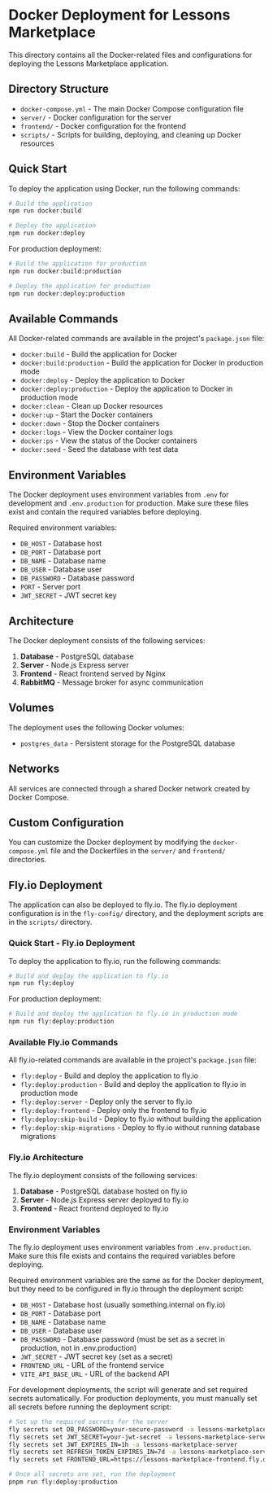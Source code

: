# Docker Deployment for Lessons Marketplace

This directory contains all the Docker-related files and configurations for deploying the Lessons Marketplace application.

## Directory Structure

- `docker-compose.yml` - The main Docker Compose configuration file
- `server/` - Docker configuration for the server
- `frontend/` - Docker configuration for the frontend
- `scripts/` - Scripts for building, deploying, and cleaning up Docker resources

## Quick Start

To deploy the application using Docker, run the following commands:

```bash
# Build the application
npm run docker:build

# Deploy the application
npm run docker:deploy
```

For production deployment:

```bash
# Build the application for production
npm run docker:build:production

# Deploy the application for production
npm run docker:deploy:production
```

## Available Commands

All Docker-related commands are available in the project's `package.json` file:

- `docker:build` - Build the application for Docker
- `docker:build:production` - Build the application for Docker in production mode
- `docker:deploy` - Deploy the application to Docker
- `docker:deploy:production` - Deploy the application to Docker in production mode
- `docker:clean` - Clean up Docker resources
- `docker:up` - Start the Docker containers
- `docker:down` - Stop the Docker containers
- `docker:logs` - View the Docker container logs
- `docker:ps` - View the status of the Docker containers
- `docker:seed` - Seed the database with test data

## Environment Variables

The Docker deployment uses environment variables from `.env` for development and `.env.production` for production. Make sure these files exist and contain the required variables before deploying.

Required environment variables:

- `DB_HOST` - Database host
- `DB_PORT` - Database port
- `DB_NAME` - Database name
- `DB_USER` - Database user
- `DB_PASSWORD` - Database password
- `PORT` - Server port
- `JWT_SECRET` - JWT secret key

## Architecture

The Docker deployment consists of the following services:

1. **Database** - PostgreSQL database
2. **Server** - Node.js Express server
3. **Frontend** - React frontend served by Nginx
4. **RabbitMQ** - Message broker for async communication

## Volumes

The deployment uses the following Docker volumes:

- `postgres_data` - Persistent storage for the PostgreSQL database

## Networks

All services are connected through a shared Docker network created by Docker Compose.

## Custom Configuration

You can customize the Docker deployment by modifying the `docker-compose.yml` file and the Dockerfiles in the `server/` and `frontend/` directories.

## Fly.io Deployment

The application can also be deployed to fly.io. The fly.io deployment configuration is in the `fly-config/` directory, and the deployment scripts are in the `scripts/` directory.

### Quick Start - Fly.io Deployment

To deploy the application to fly.io, run the following commands:

```bash
# Build and deploy the application to fly.io
npm run fly:deploy
```

For production deployment:

```bash
# Build and deploy the application to fly.io in production mode
npm run fly:deploy:production
```

### Available Fly.io Commands

All fly.io-related commands are available in the project's `package.json` file:

- `fly:deploy` - Build and deploy the application to fly.io
- `fly:deploy:production` - Build and deploy the application to fly.io in production mode
- `fly:deploy:server` - Deploy only the server to fly.io
- `fly:deploy:frontend` - Deploy only the frontend to fly.io
- `fly:deploy:skip-build` - Deploy to fly.io without building the application
- `fly:deploy:skip-migrations` - Deploy to fly.io without running database migrations

### Fly.io Architecture

The fly.io deployment consists of the following services:

1. **Database** - PostgreSQL database hosted on fly.io
2. **Server** - Node.js Express server deployed to fly.io
3. **Frontend** - React frontend deployed to fly.io

### Environment Variables

The fly.io deployment uses environment variables from `.env.production`. Make sure this file exists and contains the required variables before deploying.

Required environment variables are the same as for the Docker deployment, but they need to be configured in fly.io through the deployment script:

- `DB_HOST` - Database host (usually something.internal on fly.io)
- `DB_PORT` - Database port
- `DB_NAME` - Database name
- `DB_USER` - Database user
- `DB_PASSWORD` - Database password (must be set as a secret in production, not in .env.production)
- `JWT_SECRET` - JWT secret key (set as a secret)
- `FRONTEND_URL` - URL of the frontend service
- `VITE_API_BASE_URL` - URL of the backend API

For development deployments, the script will generate and set required secrets automatically.
For production deployments, you must manually set all secrets before running the deployment script:

```bash
# Set up the required secrets for the server
fly secrets set DB_PASSWORD=your-secure-password -a lessons-marketplace-server
fly secrets set JWT_SECRET=your-jwt-secret -a lessons-marketplace-server
fly secrets set JWT_EXPIRES_IN=1h -a lessons-marketplace-server
fly secrets set REFRESH_TOKEN_EXPIRES_IN=7d -a lessons-marketplace-server
fly secrets set FRONTEND_URL=https://lessons-marketplace-frontend.fly.dev -a lessons-marketplace-server

# Once all secrets are set, run the deployment
pnpm run fly:deploy:production
``` 